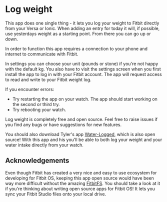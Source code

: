 # Log weight

This app does one single thing - it lets you log your weight to Fitbit directly
from your Versa or Ionic. When adding an entry for today it will, if possible,
use yesterdays weight as a starting point. From there you can go up or down.

In order to function this app requires a connection to your phone and internet
to communicate with Fitbit.

In settings you can choose your unit (pounds or stone) if you're not happy with
the default kg. You also have to visit the settings screen when you first
install the app to log in with your Fitbit account. The app will request access
to read and write to your Fitbit weight log.

If you encounter errors:

-   Try restarting the app on your watch. The app should start
    working on the second or third try.
-   Try rebooting your watch.

Log weight is completely free and open source. Feel free to raise issues if you
find any bugs or have suggestions for new features.

You should also download Tyler's app
[Water-Logged](https://github.com/tylerl0706/Water-Logged), which is also open
source! With this app and his you'll be able to both log your weight and your
water intake directly from your watch.

## Acknowledgements

Even though Fitbit has created a very nice and easy to use ecosystem for
developing for Fitbit OS, keeping this app open source would have been way more
difficult without the amazing [FitbitFS](https://github.com/jrtm/FitbitFS). You
should take a look at it if you're thinking about writing open source apps for
Fitbit OS! It lets you sync your Fitbit Studio files onto your local drive.
